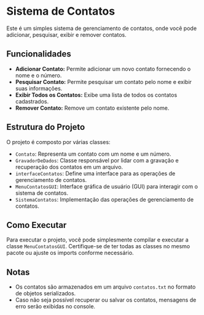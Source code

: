 # Sistema de Contatos

Este é um simples sistema de gerenciamento de contatos, onde você pode adicionar, pesquisar, exibir e remover contatos.

## Funcionalidades

- **Adicionar Contato:** Permite adicionar um novo contato fornecendo o nome e o número.
- **Pesquisar Contato:** Permite pesquisar um contato pelo nome e exibir suas informações.
- **Exibir Todos os Contatos:** Exibe uma lista de todos os contatos cadastrados.
- **Remover Contato:** Remove um contato existente pelo nome.

## Estrutura do Projeto

O projeto é composto por várias classes:

- `Contato`: Representa um contato com um nome e um número.
- `GravadorDeDados`: Classe responsável por lidar com a gravação e recuperação dos contatos em um arquivo.
- `interfaceContatos`: Define uma interface para as operações de gerenciamento de contatos.
- `MenuContatosGUI`: Interface gráfica de usuário (GUI) para interagir com o sistema de contatos.
- `SistemaContatos`: Implementação das operações de gerenciamento de contatos.

## Como Executar

Para executar o projeto, você pode simplesmente compilar e executar a classe `MenuContatosGUI`. Certifique-se de ter todas as classes no mesmo pacote ou ajuste os imports conforme necessário.

## Notas

- Os contatos são armazenados em um arquivo `contatos.txt` no formato de objetos serializados.
- Caso não seja possível recuperar ou salvar os contatos, mensagens de erro serão exibidas no console.
